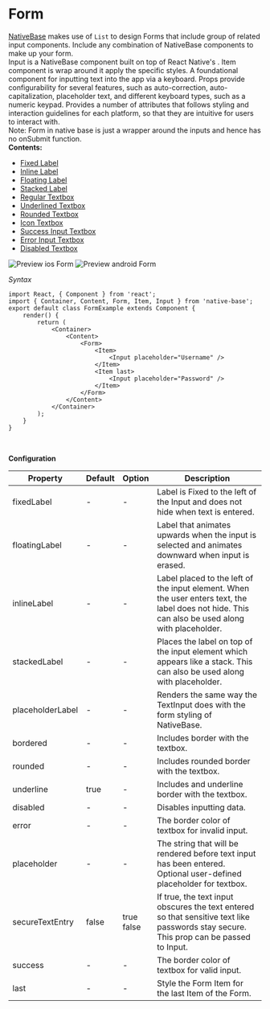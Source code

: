 # Form

[NativeBase](https://nativebase.io/) makes use of <code>List</code> to design Forms that include group of related input components. Include any combination of NativeBase components to make up your form.<br/>
Input is a NativeBase component built on top of React Native's <TextInput>. Item component is wrap around it apply the specific styles.
A foundational component for inputting text into the app via a keyboard. Props provide configurability for several features, such as auto-correction, auto-capitalization, placeholder text, and different keyboard types, such as a numeric keypad. Provides a number of attributes that follows styling and interaction guidelines for each platform, so that they are intuitive for users to interact with.<br />
Note: Form in native base is just a wrapper around the inputs and hence has no onSubmit function.<br />
**Contents:**
* [Fixed Label](COMPONENTS.md#Fixed_Label)
* [Inline Label](COMPONENTS.md#Inline_Label)
* [Floating Label](COMPONENTS.md#Floating_Label)
* [Stacked Label](COMPONENTS.md#Stacked_Label)
* [Regular Textbox](COMPONENTS.md#Regular_Textbox)
* [Underlined Textbox](COMPONENTS.md#Underlined_Textbox)
* [Rounded Textbox](COMPONENTS.md#Rounded_Textbox)
* [Icon Textbox](COMPONENTS.md#Icon_Textbox)
* [Success Input Textbox](COMPONENTS.md#Success_Input_Textbox)
* [Error Input Textbox](COMPONENTS.md#Error_Input_Textbox)
* [Disabled Textbox](COMPONENTS.md#Disabled_Textbox)

![Preview ios Form](https://github.com/GeekyAnts/NativeBase-KitchenSink/raw/master/screenshots/ios/placeholderInput.png)
![Preview android Form](https://github.com/GeekyAnts/NativeBase-KitchenSink/raw/master/screenshots/android/placeholderInput.png)

*Syntax*

<pre class="line-numbers"><code class="language-jsx">import React, { Component } from 'react';
import { Container, Content, Form, Item, Input } from 'native-base';
export default class FormExample extends Component {
    render() {
        return (
            &lt;Container>
                &lt;Content>
                    &lt;Form>
                        &lt;Item>
                            &lt;Input placeholder="Username" />
                        &lt;/Item>
                        &lt;Item last>
                            &lt;Input placeholder="Password" />
                        &lt;/Item>
                    &lt;/Form>
                &lt;/Content>
            &lt;/Container>
        );
    }
}</code></pre><br />

**Configuration**

<table class = "table table-bordered">
        <thead>
            <tr>
                <th>Property</th>
                <th>Default</th>
                <th>Option</th>
                <th width="50%">
                    Description
                </th>
            </tr>
        </thead>
        <tbody>
            <tr>
                <td>fixedLabel</td>
                <td> - </td>
                <td> - </td>
                <td>
                    Label is Fixed to the left of the Input and does not hide when text is entered.
                </td>
            </tr>
            <tr>
                <td>floatingLabel</td>
                <td> - </td>
                <td> - </td>
                <td>
                    Label that animates upwards when the input is selected and animates downward when input is erased.
                </td>
            </tr>
            <tr>
                <td>inlineLabel</td>
                <td> - </td>
                <td> - </td>
                <td>
                    Label placed to the left of the input element. When the user enters text, the label does not hide. This can also be used along with placeholder.
                </td>
            </tr>
            <tr>
                <td>stackedLabel</td>
                <td> - </td>
                <td> - </td>
                <td>
                    Places the label on top of the input element which appears like a stack. This can also be used along with placeholder.
                </td>
            </tr>
            <tr>
                <td>placeholderLabel</td>
                <td> - </td>
                <td> - </td>
                <td>
                    Renders the same way the TextInput does with the form styling of NativeBase.
                </td>
            </tr>
            <tr>
                <td>bordered</td>
                <td> - </td>
                <td> - </td>
                <td>
                    Includes border with the textbox.
                </td>
            </tr>
            <tr>
                <td>rounded</td>
                <td> - </td>
                <td> - </td>
                <td>
                    Includes rounded border with the textbox.
                </td>
            </tr>
            <tr>
                <td>underline</td>
                <td> true </td>
                <td> - </td>
                <td>
                    Includes and underline border with the textbox.
                </td>
            </tr>
            <tr>
                <td>disabled</td>
                <td> - </td>
                <td> - </td>
                <td>
                    Disables inputting data.
                </td>
            </tr>
            <tr>
                <td>error</td>
                <td> - </td>
                <td> - </td>
                <td>
                    The border color of textbox for invalid input.
                </td>
            </tr>
            <tr>
                <td>placeholder</td>
                <td> - </td>
                <td> - </td>
                <td>
                    The string that will be rendered before text input has been entered. Optional user-defined placeholder for textbox.
                </td>
            </tr>
            <tr>
                <td>secureTextEntry</td>
                <td> false </td>
                <td> true false</td>
                <td>
                If true, the text input obscures the text entered so that sensitive text like passwords stay secure.
                This prop can be passed to Input.
                </td>
            </tr>
            <tr>
                <td>success</td>
                <td> - </td>
                <td> - </td>
                <td>
                    The border color of textbox for valid input.
                </td>
            </tr>
            <tr>
                <td>last</td>
                <td> - </td>
                <td> - </td>
                <td>
                    Style the Form Item for the last Item of the Form.
                </td>
            </tr>
        </tbody>
    </table><br />
